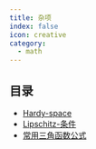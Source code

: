 ```yaml
---
title: 杂项
index: false
icon: creative
category:
  - math
---
```


 ## 目录
- [Hardy-space](Hardy-space.md)
- [Lipschitz-条件](Lipschitz-条件.md)
- [常用三角函数公式](常用三角函数公式.md)
